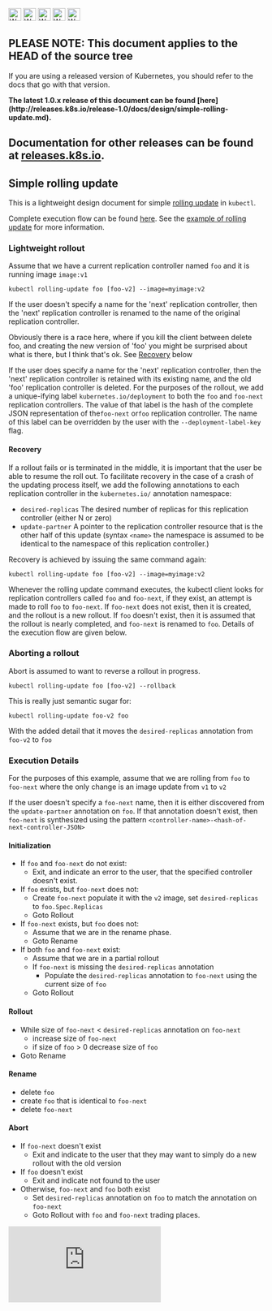 <!-- BEGIN MUNGE: UNVERSIONED_WARNING -->

<!-- BEGIN STRIP_FOR_RELEASE -->

<img src="http://kubernetes.io/img/warning.png" alt="WARNING"
     width="25" height="25">
<img src="http://kubernetes.io/img/warning.png" alt="WARNING"
     width="25" height="25">
<img src="http://kubernetes.io/img/warning.png" alt="WARNING"
     width="25" height="25">
<img src="http://kubernetes.io/img/warning.png" alt="WARNING"
     width="25" height="25">
<img src="http://kubernetes.io/img/warning.png" alt="WARNING"
     width="25" height="25">

<h2>PLEASE NOTE: This document applies to the HEAD of the source tree</h2>

If you are using a released version of Kubernetes, you should
refer to the docs that go with that version.

<strong>
The latest 1.0.x release of this document can be found
[here](http://releases.k8s.io/release-1.0/docs/design/simple-rolling-update.md).

Documentation for other releases can be found at
[releases.k8s.io](http://releases.k8s.io).
</strong>
--

<!-- END STRIP_FOR_RELEASE -->

<!-- END MUNGE: UNVERSIONED_WARNING -->

## Simple rolling update

This is a lightweight design document for simple [rolling update](../user-guide/kubectl/kubectl_rolling-update.md) in ```kubectl```. 

Complete execution flow can be found [here](#execution-details). See the [example of rolling update](../user-guide/update-demo/) for more information. 

### Lightweight rollout

Assume that we have a current replication controller named ```foo``` and it is running image ```image:v1```

```kubectl rolling-update foo [foo-v2] --image=myimage:v2```

If the user doesn't specify a name for the 'next' replication controller, then the 'next' replication controller is renamed to
the name of the original replication controller.

Obviously there is a race here, where if you kill the client between delete foo, and creating the new version of 'foo' you might be surprised about what is there, but I think that's ok.
See [Recovery](#recovery) below

If the user does specify a name for the 'next' replication controller, then the 'next' replication controller is retained with its existing name,
and the old 'foo' replication controller is deleted.  For the purposes of the rollout, we add a unique-ifying label ```kubernetes.io/deployment``` to both the ```foo``` and ```foo-next``` replication controllers.
The value of that label is the hash of the complete JSON representation of the```foo-next``` or```foo``` replication controller.  The name of this label can be overridden by the user with the ```--deployment-label-key``` flag.

#### Recovery

If a rollout fails or is terminated in the middle, it is important that the user be able to resume the roll out.
To facilitate recovery in the case of a crash of the updating process itself, we add the following annotations to each replication controller in the ```kubernetes.io/``` annotation namespace:
   * ```desired-replicas``` The desired number of replicas for this replication controller (either N or zero)
   * ```update-partner``` A pointer to the replication controller resource that is the other half of this update (syntax ```<name>``` the namespace is assumed to be identical to the namespace of this replication controller.)

Recovery is achieved by issuing the same command again:

```
kubectl rolling-update foo [foo-v2] --image=myimage:v2
```

Whenever the rolling update command executes, the kubectl client looks for replication controllers called ```foo``` and ```foo-next```, if they exist, an attempt is
made to roll ```foo``` to ```foo-next```.  If ```foo-next``` does not exist, then it is created, and the rollout is a new rollout.  If ```foo``` doesn't exist, then
it is assumed that the rollout is nearly completed, and ```foo-next``` is renamed to ```foo```.  Details of the execution flow are given below.


### Aborting a rollout

Abort is assumed to want to reverse a rollout in progress.

```kubectl rolling-update foo [foo-v2] --rollback```

This is really just semantic sugar for:

```kubectl rolling-update foo-v2 foo```

With the added detail that it moves the ```desired-replicas``` annotation from ```foo-v2``` to ```foo```


### Execution Details

For the purposes of this example, assume that we are rolling from ```foo``` to ```foo-next``` where the only change is an image update from `v1` to `v2`

If the user doesn't specify a ```foo-next``` name, then it is either discovered from the ```update-partner``` annotation on ```foo```.  If that annotation doesn't exist,
then ```foo-next``` is synthesized using the pattern ```<controller-name>-<hash-of-next-controller-JSON>```

#### Initialization

   * If ```foo``` and ```foo-next``` do not exist:
      * Exit, and indicate an error to the user, that the specified controller doesn't exist.
   * If ```foo``` exists, but ```foo-next``` does not:
      * Create ```foo-next``` populate it with the ```v2``` image, set ```desired-replicas``` to ```foo.Spec.Replicas```
      * Goto Rollout
   * If ```foo-next``` exists, but ```foo``` does not:
      * Assume that we are in the rename phase.
      * Goto Rename
   * If both ```foo``` and ```foo-next``` exist:
      * Assume that we are in a partial rollout
      * If ```foo-next``` is missing the ```desired-replicas``` annotation
         * Populate the ```desired-replicas``` annotation to ```foo-next``` using the current size of ```foo```
      * Goto Rollout

#### Rollout

   * While size of ```foo-next``` < ```desired-replicas``` annotation on ```foo-next```
      * increase size of ```foo-next```
      * if size of ```foo``` > 0
         decrease size of ```foo```
   * Goto Rename

#### Rename

   * delete ```foo```
   * create ```foo``` that is identical to ```foo-next```
   * delete ```foo-next```

#### Abort

   * If ```foo-next``` doesn't exist
      * Exit and indicate to the user that they may want to simply do a new rollout with the old version
   * If ```foo``` doesn't exist
      * Exit and indicate not found to the user
   * Otherwise, ```foo-next``` and ```foo``` both exist
      * Set ```desired-replicas``` annotation on ```foo``` to match the annotation on ```foo-next```
      * Goto Rollout with ```foo``` and ```foo-next``` trading places.


<!-- BEGIN MUNGE: GENERATED_ANALYTICS -->
[![Analytics](https://kubernetes-site.appspot.com/UA-36037335-10/GitHub/docs/design/simple-rolling-update.md?pixel)]()
<!-- END MUNGE: GENERATED_ANALYTICS -->

